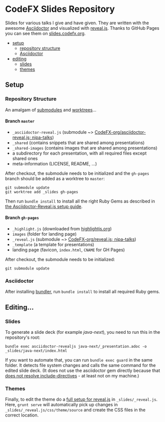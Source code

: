 # CodeFX Slides Repository

Slides for various talks I give and have given.
They are written with the awesome [Asciidoctor](http://asciidoctor.org/) and visualized with [reveal.js](http://asciidoctor.org/).
Thanks to GitHub Pages you can see them on [slides.codefx.org](http://slides.codefx.org).

* [setup](#setup)
	* [repository structure](#repository-structure)
	* [Asciidoctor](#asciidoctor)
* [editing](#editing)
	* [slides](#slides)
	* [themes](#themes)

## Setup

### Repository Structure

An amalgam of [submodules](https://git-scm.com/book/en/v2/Git-Tools-Submodules) and [worktrees](https://git-scm.com/docs/git-worktree)...

#### Branch `master`

* `_asciidoctor-reveal.js` (submodule ~> [CodeFX-org/asciidoctor-reveal.js; nipa-talks](https://github.com/CodeFX-org/asciidoctor-reveal.js/tree/nipa))
* `_shared` (contains snippets that are shared among presentations)
* `_shared-images` (contains images that are shared among presentations)
* a subdirectory for each presentation, with all required files except shared ones
* meta-information (LICENSE, README, ...)

After checkout, the submodule needs to be initialized and the `gh-pages` branch should be added as a worktree to `master`:

```
git submodule update
git worktree add _slides gh-pages
```

Then run `bundle install` to install all the right Ruby Gems as described in [the Asciidoctor-Reveal.js setup guide](https://github.com/asciidoctor/asciidoctor-reveal.js/#install).

#### Branch `gh-pages`

* `_highlight.js` (downloaded from [highlightjs.org](https://highlightjs.org/download/))
* `images` (folder for landing page)
* `_reveal.js` (submodule ~> [CodeFX-org/reveal.js; nipa-talks](https://github.com/CodeFX-org/reveal.js/tree/nipa-talks))
* `_template` (a template for presentations)
* landing page (favicon, `index.html`, `CNAME` for GH Pages)

After checkout, the submodule needs to be initialized:

```
git submodule update
```

### Asciidoctor

After installing [bundler](https://bundler.io/), run `bundle install` to install all required Ruby gems.

## Editing...

### Slides

To generate a slide deck (for example _java-next_), you need to run this in the repository's root:

```
bundle exec asciidoctor-revealjs java-next/_presentation.adoc -o _slides/java-next/index.html
```

If you want to automate that, you can run `bundle exec guard` in the same folder.
It detects file system changes and calls the same command for the edited slide deck.
(It does not use the asciidoctor gem directly because that [does not resolve include-directives](http://asciidoctor.org/news/3/#3-swap-an-include-for-a-link) - at least not on my machine.)

### Themes

Finally, to edit the theme do a [full setup for reveal.js](https://github.com/hakimel/reveal.js#full-setup) in `_slides/_reveal.js`.
Here, `grunt serve` will automatically pick up changes in `_slides/_reveal.js/css/theme/source` and create the CSS files in the correct location.
